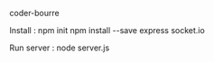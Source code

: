 coder-bourre

Install : 
npm init
npm install --save express socket.io

Run server : 
node server.js
